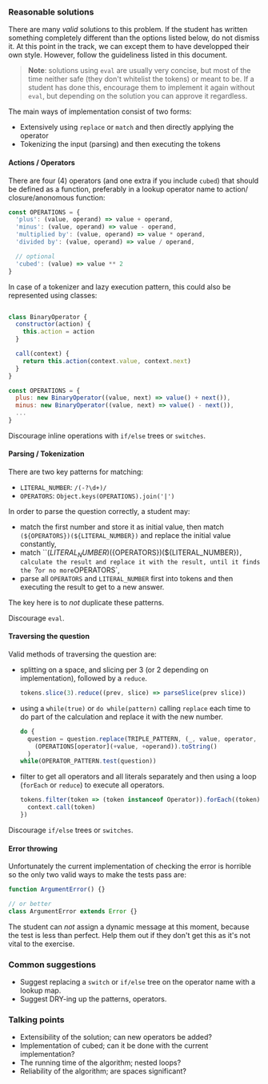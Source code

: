 ### Reasonable solutions

There are many _valid_ solutions to this problem. If the student has written
something completely different than the options listed below, do not dismiss it.
At this point in the track, we can except them to have developped their own
style. However, follow the guideliness listed in this document.

> **Note**: solutions using `eval` are usually very concise, but most of the
> time neither safe (they don't whitelist the tokens) or meant to be. If a
> student has done this, encourage them to implement it again without `eval`,
> but depending on the solution you can approve it regardless.

The main ways of implementation consist of two forms:
- Extensively using `replace` or `match` and then directly applying the operator
- Tokenizing the input (parsing) and then executing the tokens

#### Actions / Operators

There are four (4) operators (and one extra if you include `cubed`) that should
be defined as a function, preferably in a lookup operator name to action/
closure/anonomous function:

```javascript
const OPERATIONS = {
  'plus': (value, operand) => value + operand,
  'minus': (value, operand) => value - operand,
  'multiplied by': (value, operand) => value * operand,
  'divided by': (value, operand) => value / operand,

  // optional
  'cubed': (value) => value ** 2
}
```

In case of a tokenizer and lazy execution pattern, this could also be
represented using classes:
```javascript

class BinaryOperator {
  constructor(action) {
    this.action = action
  }

  call(context) {
    return this.action(context.value, context.next)
  }
}

const OPERATIONS = {
  plus: new BinaryOperator((value, next) => value() + next()),
  minus: new BinaryOperator((value, next) => value() - next()),
  ...
}
```

Discourage inline operations with `if/else` trees or `switches`.

#### Parsing / Tokenization

There are two key patterns for matching:
- `LITERAL_NUMBER`: `/(-?\d+)/`
- `OPERATORS`: `Object.keys(OPERATIONS).join('|')`

In order to parse the question correctly, a student may:
- match the first number and store it as initial value, then match
  `(${OPERATORS})(${LITERAL_NUMBER})` and replace the initial value constantly,
- match ``(${LITERAL_NUMBER})(${OPERATORS})(${LITERAL_NUMBER})`, calculate the
  result and replace it with the result, until it finds the `?` or no more
  `OPERATORS`,
- parse all `OPERATORS` and `LITERAL_NUMBER` first into tokens and then
  executing the result to get to a new answer.

The key here is to _not_ duplicate these patterns.

Discourage `eval`.

#### Traversing the question

Valid methods of traversing the question are:
- splitting on a space, and slicing per 3 (or 2 depending on implementation),
  followed by a `reduce`.
  ```javascript
  tokens.slice(3).reduce((prev, slice) => parseSlice(prev slice))
  ```

- using a `while(true)` or `do while(pattern)` calling `replace` each time to
  do part of the calculation and replace it with the new number.
  ```javascript
  do {
    question = question.replace(TRIPLE_PATTERN, (_, value, operator, operand) =>
      (OPERATIONS[operator](+value, +operand)).toString()
    )
  while(OPERATOR_PATTERN.test(question))
  ```

- filter to get all operators and all literals separately and then using a loop
  (`forEach` or `reduce`) to execute all operators.
  ```javascript
  tokens.filter(token => (token instanceof Operator)).forEach((token) => {
    context.call(token)
  })
  ```

Discourage `if/else` trees or `switches`.

#### Error throwing

Unfortunately the current implementation of checking the error is horrible so
the only two valid ways to make the tests pass are:

```javascript
function ArgumentError() {}

// or better
class ArgumentError extends Error {}
```

The student can _not_ assign a dynamic message at this moment, because the test
is less than perfect. Help them out if they don't get this as it's not vital to
the exercise.

### Common suggestions

- Suggest replacing a `switch` or `if/else` tree on the operator name with a
  lookup map.
- Suggest DRY-ing up the patterns, operators.

### Talking points

- Extensibility of the solution; can new operators be added?
- Implementation of cubed; can it be done with the current implementation?
- The running time of the algorithm; nested loops?
- Reliability of the algorithm; are spaces significant?
